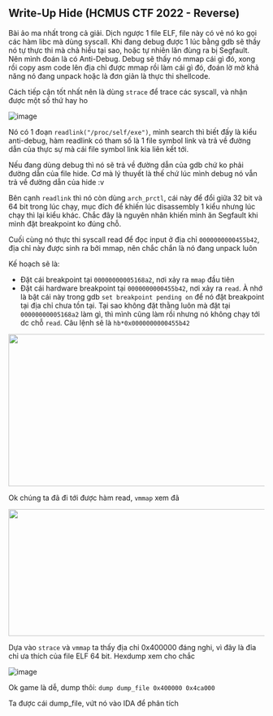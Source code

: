 ## Write-Up Hide (HCMUS CTF 2022 - Reverse)

Bài ảo ma nhất trong cả giải. Dịch ngược 1 file ELF, file này có vẻ nó ko gọi các hàm libc mà dùng syscall. Khi đang debug được 1 lúc bằng gdb sẽ thầy nó tự thực thi mà chả hiểu tại sao, hoặc tự nhiên lăn đùng ra bị Segfault. Nên mình đoán là có Anti-Debug. Debug sẽ thấy nó mmap cái gì đó, xong rồi copy asm code lên địa chỉ được mmap rồi làm cái gì đó, đoán lờ mờ khả năng nó đang unpack hoặc là đơn giản là thực thi shellcode.

Cách tiếp cận tốt nhất nên là dùng `strace` để trace các syscall, và nhận được một số thứ hay ho

![image](https://user-images.githubusercontent.com/54637811/168479238-17de9016-32ca-4f7e-b7f7-cfa50ef46b50.png)

Nó có 1 đoạn `readlink("/proc/self/exe")`, mình search thì biết đấy là kiểu anti-debug, hàm readlink có tham số là 1 file symbol link và trả về đường dẫn của thực sự mà cái file symbol link kia liên kết tới.

Nếu đang dùng debug thì nó sẽ trả về đường dẫn của gdb chứ ko phải đường dẫn của file hide. Cơ mà lý thuyết là thế chứ lúc mình debug nó vẫn trả về đường dẫn của hide :v

Bên cạnh `readlink` thì nó còn dùng `arch_prctl`, cái này để đổi giữa 32 bit và 64 bit trong lúc chạy, mục đích để khiến lúc disassembly 1 kiểu nhưng lúc chạy thì lại kiểu khác. Chắc đây là nguyên nhân khiến mình ăn Segfault khi mình đặt breakpoint ko đúng chỗ.

Cuối cùng nó thực thi syscall read để đọc input ở địa chỉ `0000000000455b42`, địa chỉ này được sinh ra bởi mmap, nên chắc chắn là nó đang unpack luôn

Kế hoạch sẽ là:
+ Đặt cái breakpoint tại `00000000005168a2`, nơi xảy ra `mmap` đầu tiên
+ Đặt cái hardware breakpoint tại `0000000000455b42`, nơi xảy ra `read`. À nhớ là bật cái này trong gdb `set breakpoint pending on` để nó đặt breakpoint tại địa chỉ chưa tồn tại. Tại sao không đặt thằng luôn mà đặt tại `00000000005168a2` làm gì, thì mình cũng làm rồi nhưng nó không chạy tới dc chỗ `read`. Câu lệnh sẽ là `hb*0x0000000000455b42`

<img src="https://user-images.githubusercontent.com/54637811/168479839-f05bc78a-2022-4bf6-9a72-6ad1308e04bc.png" width="600" height="300"/>

Ok chúng ta đã đi tới được hàm read, `vmmap` xem đã

<img src="https://user-images.githubusercontent.com/54637811/168480009-03a1b04b-3feb-4f8d-b922-77c7105e5635.png" width="600" height="250"/>

Dựa vào `strace` và `vmmap` ta thấy địa chỉ 0x400000 đáng nghi, vì đây là đỉa chỉ ưa thích của file ELF 64 bit. Hexdump xem cho chắc

![image](https://user-images.githubusercontent.com/54637811/168480158-08e436f0-e37c-4050-9a25-5bba9674f601.png)

Ok game là dễ, dump thôi: `dump dump_file 0x400000 0x4ca000`

Ta được cái dump_file, vứt nó vào IDA để phân tích
